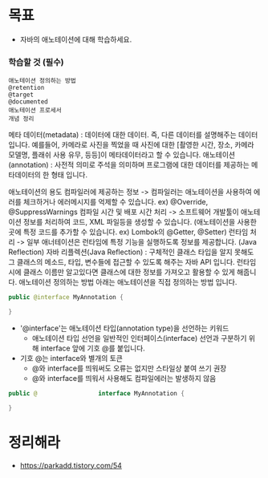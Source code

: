 # 목표
- 자바의 애노테이션에 대해 학습하세요.

### 학습할 것 (필수)
```
애노테이션 정의하는 방법
@retention
@target
@documented
애노테이션 프로세서
개념 정리
```

메타 데이터(metadata) : 데이터에 대한 데이터. 즉, 다른 데이터를 설명해주는 데이터입니다.
예를들어, 카메라로 사진을 찍었을 때 사진에 대한 [촬영한 시간, 장소, 카메라 모델명, 플래쉬 사용 유무, 등등]이 메타데이터라고 할 수 있습니다. 
애노테이션(annotation) : 사전적 의미로 주석을 의미하며 프로그램에 대한 데이터를 제공하는 메타데이터의 한 형태 입니다.

애노테이션의 용도
컴파일러에 제공하는 정보 -> 컴파일러는 애노테이션을 사용하여 에러를 체크하거나 에러메시지를 억제할 수 있습니다. ex) @Override, @SuppressWarnings
컴파일 시간 및 배포 시간 처리 -> 소프트웨어 개발툴이 애노테이션 정보를 처리하여 코드, XML 파일등을 생성할 수 있습니다. (애노테이션을 사용한 곳에 특정 코드를 추가할 수 있습니다. ex) Lombok의 @Getter, @Setter)
런타임 처리 -> 일부 애너테이션은 런타임에 특정 기능을 실행하도록 정보를 제공합니다. (Java Reflection)
자바 리플렉션(Java Reflection) : 구체적인 클래스 타입을 알지 못해도 그 클래스의 메소드, 타입, 변수들에 접근할 수 있도록 해주는 자바 API 입니다. 런타임 시에 클래스 이름만 알고있다면 클래스에 대한 정보를 가져오고 활용할 수 있게 해줍니다.
애노테이션 정의하는 방법
아래는 애노테이션을 직접 정의하는 방법 입니다.

 
```java
public @interface MyAnnotation {

}
```
- '@interface'는 애노테이션 타입(annotation type)을 선언하는 키워드
  - 애노테이션 타입 선언을 일반적인 인터페이스(interface) 선언과 구분하기 위해 interface 앞에 기호 @를 붙입니다.
- 기호 @는 interface와 별개의 토큰
  - @와 interface를 띄워써도 오류는 없지만 스타일상 붙여 쓰기 권장
  - @와 interface를 띄워서 사용해도 컴파일에러는 발생하지 않음
```java
public @                 interface MyAnnotation {

}

```

 

# 정리해라
- https://parkadd.tistory.com/54